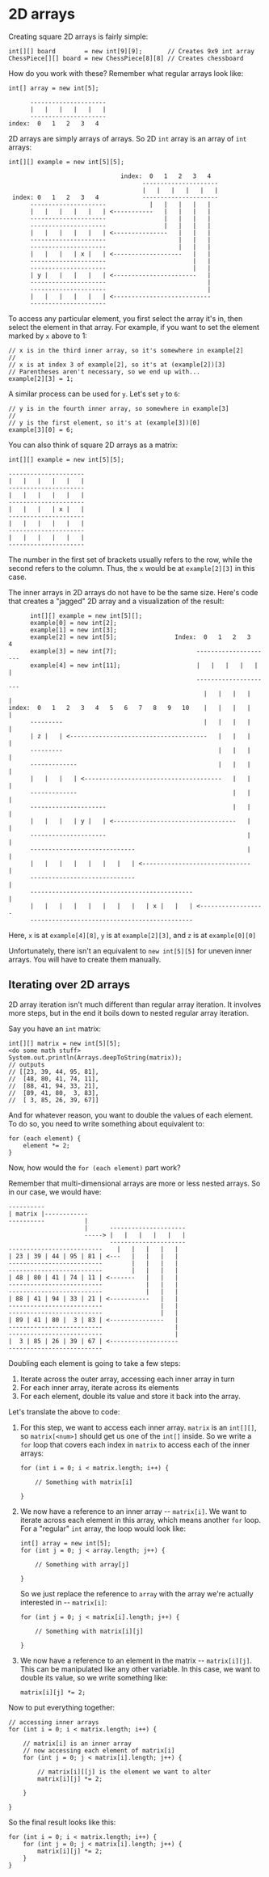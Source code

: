 # 2D arrays

Creating square 2D arrays is fairly simple:

    int[][] board        = new int[9][9];       // Creates 9x9 int array
    ChessPiece[][] board = new ChessPiece[8][8] // Creates chessboard

How do you work with these? Remember what regular arrays look like:

    int[] array = new int[5];

          ---------------------
          |   |   |   |   |   |
          ---------------------
    index:  0   1   2   3   4

2D arrays are simply arrays of arrays. So 2D `int` array is an array of `int`
arrays:

    int[][] example = new int[5][5];

                                   index:  0   1   2   3   4
                                         ---------------------
                                         |   |   |   |   |   |
     index: 0   1   2   3   4            ---------------------
          ---------------------            |   |   |   |   |
          |   |   |   |   |   | <-----------   |   |   |   |
          ---------------------                |   |   |   |
          ---------------------                |   |   |   |
          |   |   |   |   |   | <---------------   |   |   |
          ---------------------                    |   |   |
          ---------------------                    |   |   |
          |   |   |   | x |   | <-------------------   |   |
          ---------------------                        |   |
          ---------------------                        |   |
          | y |   |   |   |   | <-----------------------   |
          ---------------------                            |
          ---------------------                            |
          |   |   |   |   |   | <---------------------------
          ---------------------

To access any particular element, you first select the array it's in, then
select the element in that array. For example, if you want to set the element
marked by `x` above to 1:

    // x is in the third inner array, so it's somewhere in example[2]
    //
    // x is at index 3 of example[2], so it's at (example[2])[3]
    // Parentheses aren't necessary, so we end up with...
    example[2][3] = 1;

A similar process can be used for `y`. Let's set `y` to `6`:

    // y is in the fourth inner array, so somewhere in example[3]
    //
    // y is the first element, so it's at (example[3])[0]
    example[3][0] = 6;

You can also think of square 2D arrays as a matrix:

    int[][] example = new int[5][5];

    ---------------------
    |   |   |   |   |   |
    ---------------------
    |   |   |   |   |   |
    ---------------------
    |   |   |   | x |   |
    ---------------------
    |   |   |   |   |   |
    ---------------------
    |   |   |   |   |   |
    ---------------------

The number in the first set of brackets usually refers to the row, while the
second refers to the column. Thus, the `x` would be at `example[2][3]` in this
case.

The inner arrays in 2D arrays do not have to be the same size. Here's code that
creates a "jagged" 2D array and a visualization of the result:

          int[][] example = new int[5][];
          example[0] = new int[2];
          example[1] = new int[3];
          example[2] = new int[5];                Index:  0   1   2   3   4
          example[3] = new int[7];                      ---------------------
          example[4] = new int[11];                     |   |   |   |   |   |
                                                        ---------------------
                                                          |   |   |   |   |
    index:  0   1   2   3   4   5   6   7   8   9   10    |   |   |   |   |
          ---------                                       |   |   |   |   |
          | z |   | <--------------------------------------   |   |   |   |
          ---------                                           |   |   |   |
          -------------                                       |   |   |   |
          |   |   |   | <--------------------------------------   |   |   |
          -------------                                           |   |   |
          ---------------------                                   |   |   |
          |   |   |   | y |   | <----------------------------------   |   |
          ---------------------                                       |   |
          -----------------------------                               |   |
          |   |   |   |   |   |   |   | <------------------------------   |
          -----------------------------                                   |
          ---------------------------------------------                   |
          |   |   |   |   |   |   |   |   | x |   |   | <------------------
          ---------------------------------------------

Here, `x` is at `example[4][8]`, `y` is at `example[2][3]`, and `z` is at `example[0][0]`

Unfortunately, there isn't an equivalent to `new int[5][5]` for uneven inner
arrays. You will have to create them manually.

## Iterating over 2D arrays

2D array iteration isn't much different than regular array iteration. It
involves more steps, but in the end it boils down to nested regular array
iteration.

Say you have an `int` matrix:

    int[][] matrix = new int[5][5];
    <do some math stuff>
    System.out.println(Arrays.deepToString(matrix));
    // outputs
    // [[23, 39, 44, 95, 81],
    //  [48, 80, 41, 74, 11],
    //  [88, 41, 94, 33, 21],
    //  [89, 41, 80,  3, 83],
    //  [ 3, 85, 26, 39, 67]]

And for whatever reason, you want to double the values of each element.
To do so, you need to write something about equivalent to:

    for (each element) {
        element *= 2;
    }

Now, how would the `for (each element)` part work?

Remember that multi-dimensional arrays are more or less nested arrays. So in
our case, we would have:

    ----------
    | matrix |------------
    ----------           |
                         |      ---------------------
                         -----> |   |   |   |   |   |
                                ---------------------
    --------------------------    |   |   |   |   |
    | 23 | 39 | 44 | 95 | 81 | <---   |   |   |   |
    --------------------------        |   |   |   |
    --------------------------        |   |   |   |
    | 48 | 80 | 41 | 74 | 11 | <-------   |   |   |
    --------------------------            |   |   |
    --------------------------            |   |   |
    | 88 | 41 | 94 | 33 | 21 | <-----------   |   |
    --------------------------                |   |
    --------------------------                |   |
    | 89 | 41 | 80 |  3 | 83 | <---------------   |
    --------------------------                    |
    --------------------------                    |
    |  3 | 85 | 26 | 39 | 67 | <-------------------
    --------------------------

Doubling each element is going to take a few steps:

  1. Iterate across the outer array, accessing each inner array in turn
  2. For each inner array, iterate across its elements
  3. For each element, double its value and store it back into the array.

Let's translate the above to code:

  1. For this step, we want to access each inner array. `matrix` is an
     `int[][]`, so `matrix[<num>]` should get us one of the `int[]` inside. So
     we write a `for` loop that covers each index in `matrix` to access each of
     the inner arrays:

         for (int i = 0; i < matrix.length; i++) {

             // Something with matrix[i]

         }

  2. We now have a reference to an inner array -- `matrix[i]`. We want to
     iterate across each element in this array, which means another `for` loop.
     For a "regular" `int` array, the loop would look like:

         int[] array = new int[5];
         for (int j = 0; j < array.length; j++) {

             // Something with array[j]

         }

     So we just replace the reference to `array` with the array we're
     actually interested in -- `matrix[i]`:

         for (int j = 0; j < matrix[i].length; j++) {

             // Something with matrix[i][j]

         }

  3. We now have a reference to an element in the matrix -- `matrix[i][j]`.
     This can be manipulated like any other variable. In this case, we want to
     double its value, so we write something like:

         matrix[i][j] *= 2;

Now to put everything together:

    // accessing inner arrays
    for (int i = 0; i < matrix.length; i++) {

        // matrix[i] is an inner array
        // now accessing each element of matrix[i]
        for (int j = 0; j < matrix[i].length; j++) {

            // matrix[i][[j] is the element we want to alter
            matrix[i][j] *= 2;

        }

    }

So the final result looks like this:

    for (int i = 0; i < matrix.length; i++) {
        for (int j = 0; j < matrix[i].length; j++) {
            matrix[i][j] *= 2;
        }
    }

